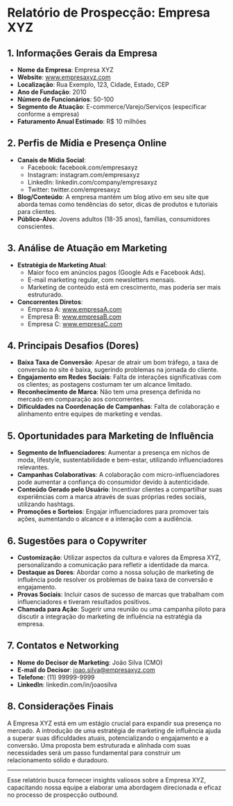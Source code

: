 # Relatório de Prospecção: Empresa XYZ

## 1. Informações Gerais da Empresa
- **Nome da Empresa**: Empresa XYZ
- **Website**: www.empresaxyz.com
- **Localização**: Rua Exemplo, 123, Cidade, Estado, CEP
- **Ano de Fundação**: 2010
- **Número de Funcionários**: 50-100
- **Segmento de Atuação**: E-commerce/Varejo/Serviços (especificar conforme a empresa)
- **Faturamento Anual Estimado**: R$ 10 milhões

## 2. Perfis de Mídia e Presença Online
- **Canais de Mídia Social**:
  - Facebook: facebook.com/empresaxyz
  - Instagram: instagram.com/empresaxyz
  - LinkedIn: linkedin.com/company/empresaxyz
  - Twitter: twitter.com/empresaxyz
- **Blog/Conteúdo**: A empresa mantém um blog ativo em seu site que aborda temas como tendências do setor, dicas de produtos e tutoriais para clientes.
- **Público-Alvo**: Jovens adultos (18-35 anos), famílias, consumidores conscientes.

## 3. Análise de Atuação em Marketing
- **Estratégia de Marketing Atual**: 
  - Maior foco em anúncios pagos (Google Ads e Facebook Ads).
  - E-mail marketing regular, com newsletters mensais.
  - Marketing de conteúdo está em crescimento, mas poderia ser mais estruturado.
- **Concorrentes Diretos**: 
  - Empresa A: www.empresaA.com
  - Empresa B: www.empresaB.com
  - Empresa C: www.empresaC.com

## 4. Principais Desafios (Dores)
- **Baixa Taxa de Conversão**: Apesar de atrair um bom tráfego, a taxa de conversão no site é baixa, sugerindo problemas na jornada do cliente.
- **Engajamento em Redes Sociais**: Falta de interações significativas com os clientes; as postagens costumam ter um alcance limitado.
- **Reconhecimento de Marca**: Não tem uma presença definida no mercado em comparação aos concorrentes.
- **Dificuldades na Coordenação de Campanhas**: Falta de colaboração e alinhamento entre equipes de marketing e vendas.

## 5. Oportunidades para Marketing de Influência
- **Segmento de Influenciadores**: Aumentar a presença em nichos de moda, lifestyle, sustentabilidade e bem-estar, utilizando influenciadores relevantes.
- **Campanhas Colaborativas**: A colaboração com micro-influenciadores pode aumentar a confiança do consumidor devido à autenticidade.
- **Conteúdo Gerado pelo Usuário**: Incentivar clientes a compartilhar suas experiências com a marca através de suas próprias redes sociais, utilizando hashtags.
- **Promoções e Sorteios**: Engajar influenciadores para promover tais ações, aumentando o alcance e a interação com a audiência.

## 6. Sugestões para o Copywriter
- **Customização**: Utilizar aspectos da cultura e valores da Empresa XYZ, personalizando a comunicação para refletir a identidade da marca.
- **Destaque as Dores**: Abordar como a nossa solução de marketing de influência pode resolver os problemas de baixa taxa de conversão e engajamento.
- **Provas Sociais**: Incluir casos de sucesso de marcas que trabalham com influenciadores e tiveram resultados positivos.
- **Chamada para Ação**: Sugerir uma reunião ou uma campanha piloto para discutir a integração do marketing de influência na estratégia da empresa.

## 7. Contatos e Networking
- **Nome do Decisor de Marketing**: João Silva (CMO)
- **E-mail do Decisor**: joao.silva@empresaxyz.com
- **Telefone**: (11) 99999-9999
- **LinkedIn**: linkedin.com/in/joaosilva

## 8. Considerações Finais
A Empresa XYZ está em um estágio crucial para expandir sua presença no mercado. A introdução de uma estratégia de marketing de influência ajuda a superar suas dificuldades atuais, potencializando o engajamento e a conversão. Uma proposta bem estruturada e alinhada com suas necessidades será um passo fundamental para construir um relacionamento sólido e duradouro.

---

Esse relatório busca fornecer insights valiosos sobre a Empresa XYZ, capacitando nossa equipe a elaborar uma abordagem direcionada e eficaz no processo de prospecção outbound.
